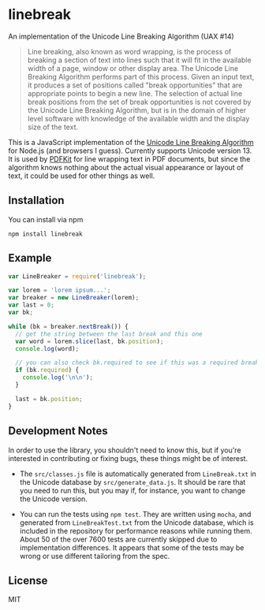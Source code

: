 # linebreak

An implementation of the Unicode Line Breaking Algorithm (UAX #14)

> Line breaking, also known as word wrapping, is the process of breaking a section of text into lines such that it will
> fit in the
> available width of a page, window or other display area. The Unicode Line Breaking Algorithm performs part of this
> process.
> Given an input text, it produces a set of positions called "break opportunities" that are appropriate points to begin
> a new line.
> The selection of actual line break positions from the set of break opportunities is not covered by the Unicode Line
> Breaking Algorithm,
> but is in the domain of higher level software with knowledge of the available width and the display size of the text.

This is a JavaScript implementation of
the [Unicode Line Breaking Algorithm](http://www.unicode.org/reports/tr14/#SampleCode) for Node.js
(and browsers I guess). Currently supports Unicode version 13. It is used
by [PDFKit](http://github.com/devongovett/pdfkit/) for
line wrapping text in PDF documents, but since the algorithm knows nothing about the actual visual appearance or layout
of text,
it could be used for other things as well.

## Installation

You can install via npm

    npm install linebreak

## Example

```javascript
var LineBreaker = require('linebreak');

var lorem = 'lorem ipsum...';
var breaker = new LineBreaker(lorem);
var last = 0;
var bk;

while (bk = breaker.nextBreak()) {
  // get the string between the last break and this one
  var word = lorem.slice(last, bk.position);
  console.log(word);

  // you can also check bk.required to see if this was a required break...
  if (bk.required) {
    console.log('\n\n');
  }

  last = bk.position;
}
```

## Development Notes

In order to use the library, you shouldn't need to know this, but if you're interested in
contributing or fixing bugs, these things might be of interest.

* The `src/classes.js` file is automatically generated from `LineBreak.txt` in the Unicode
  database by `src/generate_data.js`. It should be rare that you need to run this, but
  you may if, for instance, you want to change the Unicode version.

* You can run the tests using `npm test`. They are written using `mocha`, and generated from
  `LineBreakTest.txt` from the Unicode database, which is included in the repository for performance
  reasons while running them. About 50 of the over 7600 tests are currently skipped due to
  implementation differences. It appears that some of the tests may be wrong or use different
  tailoring from the spec.

## License

MIT
